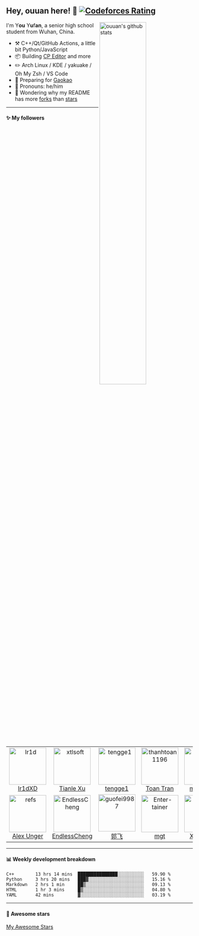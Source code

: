 ## Hey, ouuan here! :wave: [![Codeforces Rating](https://cfrating.ihcr.top/?user=ouuan&style=flat-square)](https://codeforces.com/profile/ouuan)

<img align="right" alt="ouuan's github stats" width="50%" src="https://github-readme-stats.vercel.app/api?username=ouuan&show_icons=true">

I'm Y**ou** Y**u**f**an**, a senior high school student from Wuhan, China.

-   :hammer_and_pick: C++/Qt/GitHub Actions, a little bit Python/JavaScript
-   :package: Building [CP Editor](https://github.com/cpeditor/cpeditor) and more
-   :pencil2: Arch Linux / KDE / yakuake / Oh My Zsh / VS Code
-   :seedling: Preparing for [Gaokao](https://en.wikipedia.org/wiki/National_College_Entrance_Examination)
-   :man: Pronouns: he/him
-   :thinking: Wondering why my README has more [forks](https://github.com/ouuan/ouuan/network/members) than [stars](https://github.com/ouuan/ouuan/stargazers)

---

#### :sparkles: My followers

<!--START_SECTION:top-followers-->
<table>
  <tr>
    <td align="center">
      <a href="https://github.com/Ir1d">
        <img src="https://avatars2.githubusercontent.com/u/10709657" width="100px;" alt="Ir1d"/>
      </a>
      <br />
      <a href="https://github.com/Ir1d">Ir1dXD</a>
    </td>
    <td align="center">
      <a href="https://github.com/xtlsoft">
        <img src="https://avatars2.githubusercontent.com/u/16159830" width="100px;" alt="xtlsoft"/>
      </a>
      <br />
      <a href="https://github.com/xtlsoft">Tianle Xu</a>
    </td>
    <td align="center">
      <a href="https://github.com/tengge1">
        <img src="https://avatars2.githubusercontent.com/u/10705556" width="100px;" alt="tengge1"/>
      </a>
      <br />
      <a href="https://github.com/tengge1">tengge1</a>
    </td>
    <td align="center">
      <a href="https://github.com/thanhtoan1196">
        <img src="https://avatars2.githubusercontent.com/u/16433547" width="100px;" alt="thanhtoan1196"/>
      </a>
      <br />
      <a href="https://github.com/thanhtoan1196">Toan Tran</a>
    </td>
    <td align="center">
      <a href="https://github.com/memset0">
        <img src="https://avatars2.githubusercontent.com/u/34177126" width="100px;" alt="memset0"/>
      </a>
      <br />
      <a href="https://github.com/memset0">memset0</a>
    </td>
    <td align="center">
      <a href="https://github.com/ChungZH">
        <img src="https://avatars2.githubusercontent.com/u/42088872" width="100px;" alt="ChungZH"/>
      </a>
      <br />
      <a href="https://github.com/ChungZH">Flex Zhong</a>
    </td>
    <td align="center">
      <a href="https://github.com/Garfield550">
        <img src="https://avatars2.githubusercontent.com/u/3471836" width="100px;" alt="Garfield550"/>
      </a>
      <br />
      <a href="https://github.com/Garfield550">Garfield Lee</a>
    </td>
  </tr>
  <tr>
    <td align="center">
      <a href="https://github.com/refs">
        <img src="https://avatars2.githubusercontent.com/u/6905948" width="100px;" alt="refs"/>
      </a>
      <br />
      <a href="https://github.com/refs">Alex Unger</a>
    </td>
    <td align="center">
      <a href="https://github.com/EndlessCheng">
        <img src="https://avatars2.githubusercontent.com/u/7086966" width="100px;" alt="EndlessCheng"/>
      </a>
      <br />
      <a href="https://github.com/EndlessCheng">EndlessCheng</a>
    </td>
    <td align="center">
      <a href="https://github.com/guofei9987">
        <img src="https://avatars2.githubusercontent.com/u/19920283" width="100px;" alt="guofei9987"/>
      </a>
      <br />
      <a href="https://github.com/guofei9987">郭飞</a>
    </td>
    <td align="center">
      <a href="https://github.com/Enter-tainer">
        <img src="https://avatars2.githubusercontent.com/u/25521218" width="100px;" alt="Enter-tainer"/>
      </a>
      <br />
      <a href="https://github.com/Enter-tainer">mgt</a>
    </td>
    <td align="center">
      <a href="https://github.com/Xeonacid">
        <img src="https://avatars2.githubusercontent.com/u/13995937" width="100px;" alt="Xeonacid"/>
      </a>
      <br />
      <a href="https://github.com/Xeonacid">Xeonacid</a>
    </td>
    <td align="center">
      <a href="https://github.com/abc1763613206">
        <img src="https://avatars2.githubusercontent.com/u/30773956" width="100px;" alt="abc1763613206"/>
      </a>
      <br />
      <a href="https://github.com/abc1763613206">abc1763613206</a>
    </td>
    <td align="center">
      <a href="https://github.com/billchenchina">
        <img src="https://avatars2.githubusercontent.com/u/7758042" width="100px;" alt="billchenchina"/>
      </a>
      <br />
      <a href="https://github.com/billchenchina">billchenchina</a>
    </td>
  </tr>
</table>
<!--END_SECTION:top-followers-->

---

#### :bar_chart: Weekly development breakdown

<!--START_SECTION:waka-->
```text
C++        13 hrs 14 mins  ███████████████░░░░░░░░░░   59.90 % 
Python     3 hrs 20 mins   ███▓░░░░░░░░░░░░░░░░░░░░░   15.16 % 
Markdown   2 hrs 1 min     ██▒░░░░░░░░░░░░░░░░░░░░░░   09.13 % 
HTML       1 hr 3 mins     █▒░░░░░░░░░░░░░░░░░░░░░░░   04.80 % 
YAML       42 mins         ▓░░░░░░░░░░░░░░░░░░░░░░░░   03.19 % 
```
<!--END_SECTION:waka-->

---

#### :star2: Awesome stars

[My Awesome Stars](AWESOME-STARS.md)
